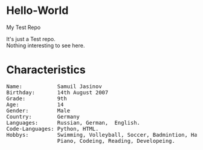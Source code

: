 # Hello-World
My Test Repo

It's just a Test repo.
<br>
Nothing interesting to see here.

<h1>Characteristics</h1>

<pre>
Name:           Samuil Jasinov
Birthday:       14th August 2007
Grade:          9th
Age:            14
Gender:         Male
Country:        Germany
Languages:      Russian, German,  English.
Code-Languages: Python, HTML.
Hobbys:         Swimming, Volleyball, Soccer, Badmintion, Handball,
                Piano, Codeing, Reading, Developeing.
</pre>

